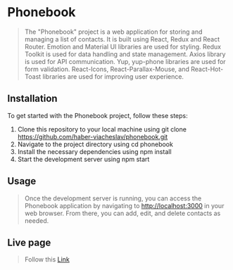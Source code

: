 # Phonebook

> The "Phonebook" project is a web application for storing and managing a list
> of contacts. It is built using React, Redux and React Router. Emotion and
> Material UI libraries are used for styling. Redux Toolkit is used for data
> handling and state management. Axios library is used for API communication.
> Yup, yup-phone libraries are used for form validation. React-Icons,
> React-Parallax-Mouse, and React-Hot-Toast libraries are used for improving
> user experience.

## Installation

To get started with the Phonebook project, follow these steps:

1. Clone this repository to your local machine using git clone
   https://github.com/haber-viacheslav/phonebook.git
2. Navigate to the project directory using cd phonebook
3. Install the necessary dependencies using npm install
4. Start the development server using npm start

## Usage

> Once the development server is running, you can access the Phonebook
> application by navigating to [http://localhost:3000](http://localhost:3000) in
> your web browser. From there, you can add, edit, and delete contacts as
> needed.

## Live page

> Follow this [Link](https://haber-viacheslav.github.io/phonebook/)

